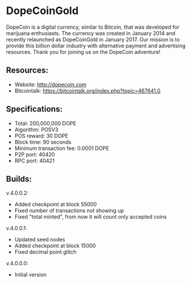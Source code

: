 DopeCoinGold
============

DopeCoin is a digital currency, similar to Bitcoin, that was developed for marijuana enthusiasts. The currency was created in January 2014 and recently relaunched as DopeCoinGold in January 2017. Our mission is to provide this billion dollar industry with alternative payment and advertising resources. Thank you for joining us on the DopeCoin adventure!


Resources:
----------------

- Website: http://dopecoin.com
- Bitcointalk: https://bitcointalk.org/index.php?topic=467641.0


Specifications:
----------------

- Total: 200,000,000 DOPE
- Algorithm: POSV3
- POS reward: 30 DOPE
- Block time: 90 seconds
- Minimum transaction fee: 0.0001 DOPE
- P2P port: 40420
- RPC port: 40421


Builds:
----------------

v.4.0.0.2:

- Added checkpoint at block 55000
- Fixed number of transactions not showing up
- Fixed "total minted", from now it will count only accepted coins

v.4.0.0.1:

- Updated seed nodes
- Added checkpoint at block 15000
- Fixed decimal point glitch

v.4.0.0.0:

- Initial version

